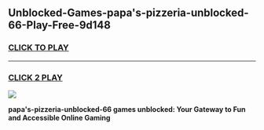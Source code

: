 
## Unblocked-Games-papa's-pizzeria-unblocked-66-Play-Free-9d148
<h3>
<a href="https://premium76.site?title=papa's-pizzeria-unblocked-66&ref=23A">CLICK TO PLAY</a></h3>
<hr>

<h3>
<a href="https://premium76.site?title=papa's-pizzeria-unblocked-66&ref=23A">CLICK 2 PLAY</a>
  
</h3>

<a href="https://premium76.site?title=papa's-pizzeria-unblocked-66&ref=23A"><img src="https://clearcache.store/games.png"></a>


**papa's-pizzeria-unblocked-66 games unblocked: Your Gateway to Fun and Accessible Online Gaming**

